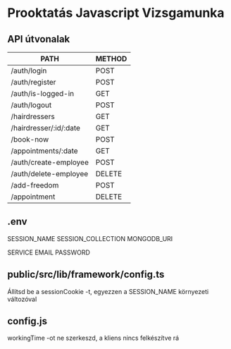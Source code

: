 # Prooktatás Javascript Vizsgamunka

## API útvonalak

| PATH                   | METHOD  |
| ---------------------- |---------|
| /auth/login            | POST    |
| /auth/register         | POST    |
| /auth/is-logged-in     | GET     | 
| /auth/logout           | POST    |
| /hairdressers          | GET     |
| /hairdresser/:id/:date | GET     |
| /book-now              | POST    |
| /appointments/:date    | GET     |
| /auth/create-employee  | POST    |
| /auth/delete-employee  | DELETE  |
| /add-freedom           | POST    |
| /appointment           | DELETE  |

## .env

SESSION_NAME
SESSION_COLLECTION
MONGODB_URI

SERVICE
EMAIL
PASSWORD

## public/src/lib/framework/config.ts

Állítsd be a sessionCookie -t, egyezzen a SESSION_NAME környezeti változóval

## config.js

workingTime -ot ne szerkeszd, a kliens nincs felkészítve rá